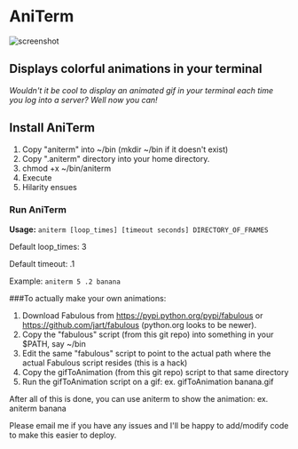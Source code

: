 # AniTerm

![screenshot](https://github.com/kristoffer-marshall/AniTerm/raw/master/screenshot-zoidberg.gif)

## Displays colorful animations in your terminal
*Wouldn't it be cool to display an animated gif in your terminal each time you log into a server? Well now you can!*

## Install AniTerm
1. Copy "aniterm" into ~/bin (mkdir ~/bin if it doesn't exist)
2. Copy ".aniterm" directory into your home directory.
3. chmod +x ~/bin/aniterm
4. Execute
5. Hilarity ensues

### Run AniTerm
**Usage:** `aniterm [loop_times] [timeout seconds] DIRECTORY_OF_FRAMES`

Default loop_times: 3

Default timeout: .1

Example: `aniterm 5 .2 banana`


###To actually make your own animations:
1. Download Fabulous from https://pypi.python.org/pypi/fabulous or https://github.com/jart/fabulous (python.org looks to be newer).
2. Copy the "fabulous" script (from this git repo) into something in your $PATH, say ~/bin
3. Edit the same "fabulous" script to point to the actual path where the actual Fabulous script resides (this is a hack)
4. Copy the gifToAnimation (from this git repo) script to that same directory
5. Run the gifToAnimation script on a gif: ex. gifToAnimation banana.gif

After all of this is done, you can use aniterm to show the animation: ex. aniterm banana

Please email me if you have any issues and I'll be happy to add/modify code to make this easier to deploy.

